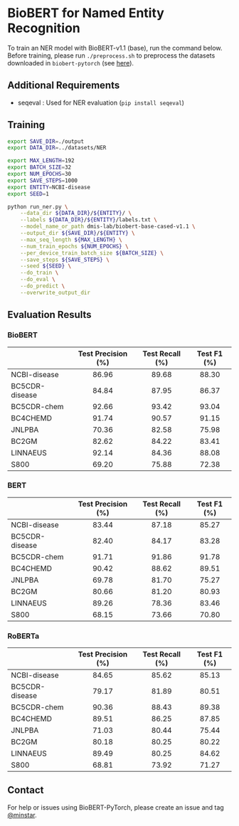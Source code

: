 # BioBERT for Named Entity Recognition

To train an NER model with BioBERT-v1.1 (base), run the command below.
Before training, please run `./preprocess.sh` to preprocess the datasets downloaded in `biobert-pytorch` (see [here](https://github.com/jhyuklee/biobert-pytorch)).

## Additional Requirements
- seqeval : Used for NER evaluation (`pip install seqeval`)

## Training
```bash
export SAVE_DIR=./output
export DATA_DIR=../datasets/NER

export MAX_LENGTH=192
export BATCH_SIZE=32
export NUM_EPOCHS=30
export SAVE_STEPS=1000
export ENTITY=NCBI-disease
export SEED=1

python run_ner.py \
    --data_dir ${DATA_DIR}/${ENTITY}/ \
    --labels ${DATA_DIR}/${ENTITY}/labels.txt \
    --model_name_or_path dmis-lab/biobert-base-cased-v1.1 \
    --output_dir ${SAVE_DIR}/${ENTITY} \
    --max_seq_length ${MAX_LENGTH} \
    --num_train_epochs ${NUM_EPOCHS} \
    --per_device_train_batch_size ${BATCH_SIZE} \
    --save_steps ${SAVE_STEPS} \
    --seed ${SEED} \
    --do_train \
    --do_eval \
    --do_predict \
    --overwrite_output_dir
```

## Evaluation Results

### BioBERT

|                |    Test Precision (%)   |    Test Recall (%)   |    Test F1 (%)   |
|----------------|:-----------------------:|:--------------------:|:----------------:|
| NCBI-disease   |          86.96          |         89.68        |       88.30      |
| BC5CDR-disease |          84.84          |         87.95        |       86.37      |
| BC5CDR-chem    |          92.66          |         93.42        |       93.04      |
| BC4CHEMD       |          91.74          |         90.57        |       91.15      |
| JNLPBA         |          70.36          |         82.58        |       75.98      |
| BC2GM          |          82.62          |         84.22        |       83.41      |
| LINNAEUS       |          92.14          |         84.36        |       88.08      |
| S800           |          69.20          |         75.88        |       72.38      |

### BERT

|                |    Test Precision (%)   |    Test Recall (%)   |    Test F1 (%)   |
|----------------|:-----------------------:|:--------------------:|:----------------:|
| NCBI-disease   |          83.44          |         87.18        |       85.27      |
| BC5CDR-disease |          82.40          |         84.17        |       83.28      |
| BC5CDR-chem    |          91.71          |         91.86        |       91.78      |
| BC4CHEMD       |          90.42          |         88.62        |       89.51      |
| JNLPBA         |          69.78          |         81.70        |       75.27      |
| BC2GM          |          80.66          |         81.20        |       80.93      |
| LINNAEUS       |          89.26          |         78.36        |       83.46      |
| S800           |          68.15          |         73.66        |       70.80      |

### RoBERTa

|                |    Test Precision (%)   |    Test Recall (%)   |    Test F1 (%)   |
|----------------|:-----------------------:|:--------------------:|:----------------:|
| NCBI-disease   |          84.65          |         85.62        |       85.13      |
| BC5CDR-disease |          79.17          |         81.89        |       80.51      |
| BC5CDR-chem    |          90.36          |         88.43        |       89.38      |
| BC4CHEMD       |          89.51          |         86.25        |       87.85      |
| JNLPBA         |          71.03          |         80.44        |       75.44      |
| BC2GM          |          80.18          |         80.25        |       80.22      |
| LINNAEUS       |          89.49          |         80.25        |       84.62      |
| S800           |          68.81          |         73.92        |       71.27      |

## Contact
For help or issues using BioBERT-PyTorch, please create an issue and tag [@minstar](https://github.com/minstar).
